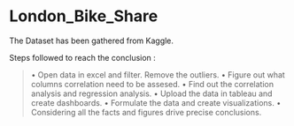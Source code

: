 # London_Bike_Share

The Dataset has been gathered from Kaggle.

Steps followed to reach  the conclusion :

>• Open data in excel and filter. Remove the outliers.
>• Figure out what columns correlation need to be assesed.
>• Find out the correlation analysis and regression analysis.
• Upload the data in tableau and create dashboards.
• Formulate the data and create visualizations.
• Considering all the facts and figures drive precise conclusions.


